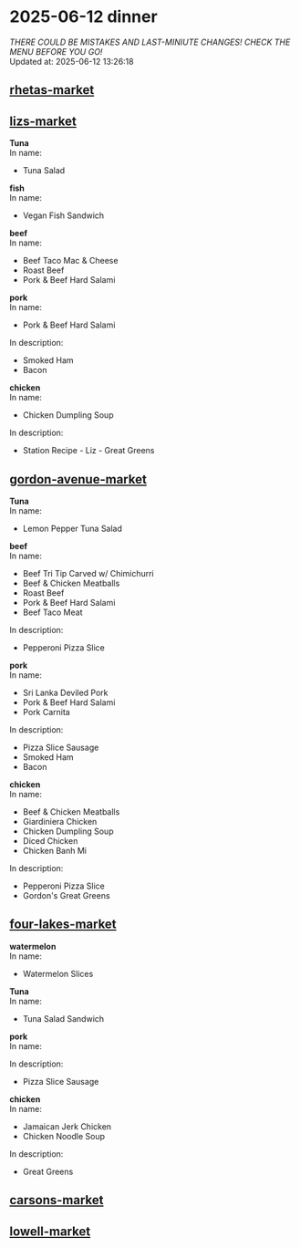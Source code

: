 # 2025-06-12 dinner  
*THERE COULD BE MISTAKES AND LAST-MINIUTE CHANGES! CHECK THE MENU BEFORE YOU GO!*  
Updated at: 2025-06-12 13:26:18  
## [rhetas-market](https://wisc-housingdining.nutrislice.com/menu/rhetas-market/dinner/2025-06-12)  
## [lizs-market](https://wisc-housingdining.nutrislice.com/menu/lizs-market/dinner/2025-06-12)  
**Tuna**  
In name:   
 - Tuna Salad  
  
**fish**  
In name:   
 - Vegan Fish Sandwich  
  
**beef**  
In name:   
 - Beef Taco Mac & Cheese  
 - Roast Beef  
 - Pork & Beef Hard Salami  
  
**pork**  
In name:   
 - Pork & Beef Hard Salami  
  
In description:   
 - Smoked Ham  
 - Bacon  
  
**chicken**  
In name:   
 - Chicken Dumpling Soup  
  
In description:   
 - Station Recipe - Liz - Great Greens  
  
## [gordon-avenue-market](https://wisc-housingdining.nutrislice.com/menu/gordon-avenue-market/dinner/2025-06-12)  
**Tuna**  
In name:   
 - Lemon Pepper Tuna Salad  
  
**beef**  
In name:   
 - Beef Tri Tip Carved w/ Chimichurri  
 - Beef & Chicken Meatballs  
 - Roast Beef  
 - Pork & Beef Hard Salami  
 - Beef Taco Meat  
  
In description:   
 - Pepperoni Pizza Slice  
  
**pork**  
In name:   
 - Sri Lanka Deviled Pork  
 - Pork & Beef Hard Salami  
 - Pork Carnita  
  
In description:   
 - Pizza Slice Sausage  
 - Smoked Ham  
 - Bacon  
  
**chicken**  
In name:   
 - Beef & Chicken Meatballs  
 - Giardiniera Chicken  
 - Chicken Dumpling Soup  
 - Diced Chicken  
 - Chicken Banh Mi  
  
In description:   
 - Pepperoni Pizza Slice  
 - Gordon's Great Greens  
  
## [four-lakes-market](https://wisc-housingdining.nutrislice.com/menu/four-lakes-market/dinner/2025-06-12)  
**watermelon**  
In name:   
 - Watermelon Slices  
  
**Tuna**  
In name:   
 - Tuna Salad Sandwich  
  
**pork**  
In name:   
  
In description:   
 - Pizza Slice Sausage  
  
**chicken**  
In name:   
 - Jamaican Jerk Chicken  
 - Chicken Noodle Soup  
  
In description:   
 - Great Greens  
  
## [carsons-market](https://wisc-housingdining.nutrislice.com/menu/carsons-market/dinner/2025-06-12)  
## [lowell-market](https://wisc-housingdining.nutrislice.com/menu/lowell-market/dinner/2025-06-12)  
  
